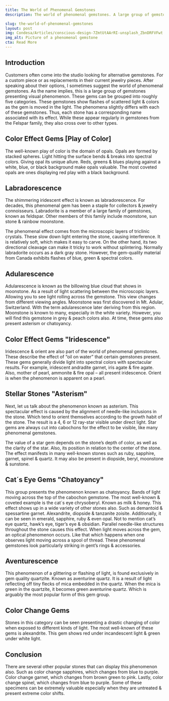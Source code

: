 ```yaml
---
title: The World of Phenomenal Gemstones
description: The world of phenomenal gemstones. A large group of gemstones presenting visual phenomenon, perfect for your upcoming custom design project!

slug: the-world-of-phenomenal-gemstones
layout: post
img: Condesa/Articles/conscious-design-7ZmtUtAArRI-unsplash_ZbnDRFVFwt.jpg
img_alt: Picture of a phenomenal gemstone
cta: Read More
---
```

## Introduction
Customers often come into the studio looking for alternative gemstones. For a custom piece or as replacements in their current jewelry pieces. After speaking about their options, I sometimes suggest the world of phenomenal gemstones. As the name implies, this is a large group of gemstones presenting visual phenomenon. These gems can be grouped into roughly five categories.
These gemstones show flashes of scattered light & colors as the gem is moved in the light. The phenomena slightly differs with each of these gemstones. Thus, each stone has a corresponding name associated with its effect. While these appear regularly in gemstones from the Felspar family, they also cross over to other types.

## Color Effect Gems [Play of Color]
The well-known play of color is the domain of opals. Opals are formed by stacked spheres. Light hitting the surface bends & breaks into spectral colors. Giving opal its unique allure. Reds, greens & blues playing against a white, blue, or black background make opals valuable. The most coveted opals are ones displaying red play with a black background.

## Labradorescence
The shimmering iridescent effect is known as labradorescence. For decades, this phenomenal gem has been a staple for collectors & jewelry connoisseurs. Labradorite is a member of a large family of gemstones, known as feldspar. Other members of this family include moonstone, sun stone & rainbow moonstone.

The phenomenal effect comes from the microscopic layers of triclinic crystals. These slow down light entering the stone, causing interference. It is relatively soft, which makes it easy to carve. On the other hand, its two directional cleavage can make it tricky to work without splintering. Normally labradorite occurs as a dark gray stone. However, the gem-quality material from Canada exhibits flashes of blue, green & spectral colors.

## Adularescence
Adularescence is known as the billowing blue cloud that shows in moonstone. As a result of light scattering between the microscopic layers. Allowing you to see light rolling across the gemstone. This view changes from different viewing angles. Moonstone was first discovered in Mt. Adular, Switzerland. With the term adularescence later deriving from this region. Moonstone is known to many, especially in the white variety. However, you will find this gemstone in grey & peach colors also. At time, these gems also present asterism or chatoyancy.

## Color Effect Gems "Iridescence"
Iridescence & orient are also part of the world of phenomenal gemstones. These describe the effect of “oil on water” that certain gemstones present. These gems generally divide light into spectral colors with spectacular results. For example, iridescent andradite garnet, iris agate & fire agate. Also, mother of pearl, ammonite & fire opal – all present iridescence. Orient is when the phenomenon is apparent on a pearl.

## Stellar Stones "Asterism"
Next, let us talk about the phenomenon known as asterism. This spectacular effect is caused by the alignment of needle-like inclusions in the stone. Which tend to orient themselves according to the growth habit of the stone. The result is a 4, 6 or 12 ray-star visible under direct light. Star gems are always cut into cabochons for the effect to be visible, like many phenomenal gemstones.

The value of a star gem depends on the stone’s depth of color, as well as the clarity of the star. Also, its position in relation to the center of the stone. The effect manifests in many well-known stones such as ruby, sapphire, garnet, spinel & quartz. It may also be present in diopside, beryl, moonstone & sunstone.

## Cat´s Eye Gems "Chatoyancy"
This group presents the phenomenon known as chatoyancy. Bands of light moving across the top of the cabochon gemstone. The most well-known & coveted example is the cat´s eye chrysoberyl. Known as milk & honey. This effect shows up in a wide variety of other stones also. Such as demantoid & spessartine garnet. Alexandrite, diopside & tanzanite zoisite. Additionally, it can be seen in emerald, sapphire, ruby & even opal. Not to mention cat’s eye quartz, hawk’s eye, tiger’s eye & obsidian.
Parallel needle-like structures throughout the stone causes this effect. When light moves across the gem, an optical phenomenon occurs. Like that which happens when one observes light moving across a spool of thread. These phenomenal gemstones look particularly striking in gent’s rings & accessories.

## Aventurescence
This phenomenon of a glittering or flashing of light, is found exclusively in gem quality quartzite. Known as aventurine quartz. It is a result of light reflecting off tiny flecks of mica embedded in the quartz. When the mica is green in the quartzite, it becomes green aventurine quartz. Which is arguably the most popular form of this gem group.

## Color Change Gems
Stones in this category can be seen presenting a drastic changing of color when exposed to different kinds of light. The most well-known of these gems is alexandrite. This gem shows red under incandescent light & green under white light. 

## Conclusion
There are several other popular stones that can display this phenomenon also. Such as color change sapphires, which changes from blue to purple. Color change garnet, which changes from brown green to pink. Lastly, color change spinel, which changes from blue to purple. Some of these specimens can be extremely valuable especially when they are untreated & present extreme color shifts.